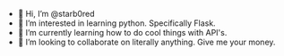 - 👋 Hi, I’m @starb0red
- 👀 I’m interested in learning python. Specifically Flask.
- 🌱 I’m currently learning how to do cool things with API's.
- 💞️ I’m looking to collaborate on literally anything. Give me your money.

<!---
versagedev/versagedev is a ✨ special ✨ repository because its `README.md` (this file) appears on your GitHub profile.
You can click the Preview link to take a look at your changes.
--->
